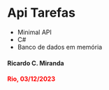 <h1> Api Tarefas </h1>
<ul>
  <li>Minimal API</li>
  <li>C#</li>
  <li>Banco de dados em memória</li>
</ul>
<h4>Ricardo C. Miranda</h4>
<h4 style="color: red;">Rio, 03/12/2023</h4>
